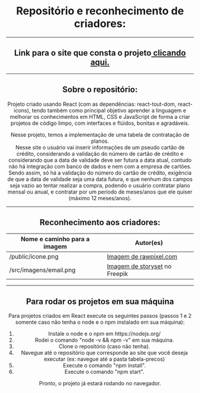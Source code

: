<div align="center">
  <h1>Repositório e reconhecimento de criadores:</h1>
  <hr>
  <h2>Link para o site que consta o projeto<a href="https://tabela-precos.vercel.app/"> clicando aqui.</a></h2>
  <hr>
  <h2>Sobre o repositório:</h2>
  <p>Projeto criado usando React (com as dependências: react-tout-dom, react-icons), tendo também como principal objetivo aprender a linguagem e melhorar os conhecimentos em HTML, CSS e JavaScript de forma a criar projetos de código limpo, com interfaces e flúidos, bonitas e agradáveis.</p>
  <p>Nesse projeto, temos a implementação de uma tabela de contratação de planos.<br>Nesse site o usuário vai inserir informações de um pseudo cartão de crédito, considerando a validação do número de cartão de crédito e considerando que a data de validade deve ser futura a data atual, contudo não há integração com banco de dados e nem com a empresa de cartões. Sendo assim, só há a validação do número do cartão de crédito, exigência de que a data de validade seja uma data futura, e que nenhum dos campos seja vazio ao tentar realizar a compra, podendo o usuário contratar plano mensal ou anual, e contratar por um período de meses/anos que ele quiser (máximo 12 meses/anos).</p>
  <hr>
  
  <h2>Reconhecimento aos criadores:</h2>
  
  Nome e caminho para a imagem | Autor(es)
  --- | ---
  /public/icone.png | <a href="https://www.freepik.com/free-vector/illustration-financial-concept_2606581.htm#query=sifr%C3%A3o&position=3&from_view=search&track=sph">Imagem de rawpixel.com</a>
  /src/imagens/email.png | <a href="https://br.freepik.com/vetores-gratis/ilustracao-do-conceito-de-e-mails_7119119.htm#query=email&position=44&from_view=search&track=sph">Imagem de storyset</a> no Freepik

  <hr>
  <h2>Para rodar os projetos em sua máquina</h2>
  <div> 
    <p>Para projetos criados em React execute os seguintes passos (passos 1 e 2 somente caso não tenha o node e o npm instalado em sua máquina):</p>
    <ol>
      <li>Instale o node e o npm em https://nodejs.org/</li>
      <li>Rodei o comando "node -v && npm -v" em sua máquina.</li>
      <li>Clone o repositório (caso não tenha).</li>
      <li>Navegue até o repositório que corresponde ao site que você deseja executar (ex: navegue até a pasta tabela-precos)</li>
      <li>Execute o comando "npm install".</li>
      <li>Execute o comando "npm start".</li>
    </ol>
    <p>Pronto, o projeto já estará rodando no navegador.</p>
  </div>
</div>
